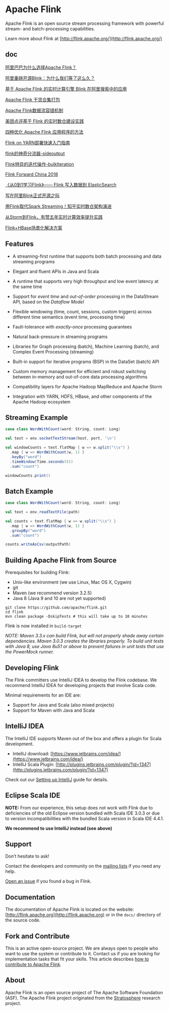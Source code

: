 # Apache Flink

Apache Flink is an open source stream processing framework with powerful stream- and batch-processing capabilities.

Learn more about Flink at [http://flink.apache.org/](http://flink.apache.org/)

## doc
[阿里巴巴为什么选择Apache Flink？](https://mp.weixin.qq.com/s/AoSDPDKbTbjH9rviioK-5Q)

[阿里重磅开源Blink：为什么我们等了这么久？](https://yq.aliyun.com/articles/680813)

[基于 Apache Flink 的实时计算引擎 Blink 在阿里搜索中的应用](https://yq.aliyun.com/articles/183934)

[Apache Flink 干货合集打包](https://mp.weixin.qq.com/s/rsJlZEP_oVG3NiFRyeS8gw)

[Apache Flink数据流容错机制](https://www.iteblog.com/archives/1987.html)

[美团点评基于 Flink 的实时数仓建设实践](https://mp.weixin.qq.com/s/PJmdXkdUE5gtzcYAgAM8wQ)

[四种优化 Apache Flink 应用程序的方法](https://www.iteblog.com/archives/2303.html)

[Flink on YARN部署快速入门指南](https://www.iteblog.com/archives/1620.html)

[flink的神奇分流器-sideoutput](https://mp.weixin.qq.com/s/nrBT2xkXpY8MmEksLessIw)

[Flink特异的迭代操作-bulkIteration](https://mp.weixin.qq.com/s/b5aCHqyhN1gO2OeYXdGG5g)

[Flink Forward China 2018](https://github.com/zheniantoushipashi/2018-flink-forward-china)

[《从0到1学习Flink》—— Flink 写入数据到 ElasticSearch](https://segmentfault.com/a/1190000017874148)

[写在阿里Blink正式开源之际](https://mp.weixin.qq.com/s/Sx2k0jS7bl6DZAlWlTAcsA)

[用Flink取代Spark Streaming！知乎实时数仓架构演进](https://mp.weixin.qq.com/s/kN93pMYTxeIRZv5wWu7-ug)

[从Storm到Flink，有赞五年实时计算效率提升实践](https://mp.weixin.qq.com/s/ZkVK9S-BSoQTo09ALBI9aA)

[Flink+HBase场景化解决方案](https://mp.weixin.qq.com/s/3a_7_XLvJ6sLxu_jILdfpg)

## Features

* A streaming-first runtime that supports both batch processing and data streaming programs

* Elegant and fluent APIs in Java and Scala

* A runtime that supports very high throughput and low event latency at the same time

* Support for *event time* and *out-of-order* processing in the DataStream API, based on the *Dataflow Model*

* Flexible windowing (time, count, sessions, custom triggers) across different time semantics (event time, processing time)

* Fault-tolerance with *exactly-once* processing guarantees

* Natural back-pressure in streaming programs

* Libraries for Graph processing (batch), Machine Learning (batch), and Complex Event Processing (streaming)

* Built-in support for iterative programs (BSP) in the DataSet (batch) API

* Custom memory management for efficient and robust switching between in-memory and out-of-core data processing algorithms

* Compatibility layers for Apache Hadoop MapReduce and Apache Storm

* Integration with YARN, HDFS, HBase, and other components of the Apache Hadoop ecosystem


## Streaming Example
```scala
case class WordWithCount(word: String, count: Long)

val text = env.socketTextStream(host, port, '\n')

val windowCounts = text.flatMap { w => w.split("\\s") }
  .map { w => WordWithCount(w, 1) }
  .keyBy("word")
  .timeWindow(Time.seconds(5))
  .sum("count")

windowCounts.print()
```

## Batch Example
```scala
case class WordWithCount(word: String, count: Long)

val text = env.readTextFile(path)

val counts = text.flatMap { w => w.split("\\s") }
  .map { w => WordWithCount(w, 1) }
  .groupBy("word")
  .sum("count")

counts.writeAsCsv(outputPath)
```



## Building Apache Flink from Source

Prerequisites for building Flink:

* Unix-like environment (we use Linux, Mac OS X, Cygwin)
* git
* Maven (we recommend version 3.2.5)
* Java 8 (Java 9 and 10 are not yet supported)

```
git clone https://github.com/apache/flink.git
cd flink
mvn clean package -DskipTests # this will take up to 10 minutes
```

Flink is now installed in `build-target`

*NOTE: Maven 3.3.x can build Flink, but will not properly shade away certain dependencies. Maven 3.0.3 creates the libraries properly.
To build unit tests with Java 8, use Java 8u51 or above to prevent failures in unit tests that use the PowerMock runner.*

## Developing Flink

The Flink committers use IntelliJ IDEA to develop the Flink codebase.
We recommend IntelliJ IDEA for developing projects that involve Scala code.

Minimal requirements for an IDE are:
* Support for Java and Scala (also mixed projects)
* Support for Maven with Java and Scala


## IntelliJ IDEA

The IntelliJ IDE supports Maven out of the box and offers a plugin for Scala development.

* IntelliJ download: [https://www.jetbrains.com/idea/](https://www.jetbrains.com/idea/)
* IntelliJ Scala Plugin: [http://plugins.jetbrains.com/plugin/?id=1347](http://plugins.jetbrains.com/plugin/?id=1347)

Check out our [Setting up IntelliJ](https://github.com/apache/flink/blob/master/docs/internals/ide_setup.md#intellij-idea) guide for details.

## Eclipse Scala IDE

**NOTE:** From our experience, this setup does not work with Flink
due to deficiencies of the old Eclipse version bundled with Scala IDE 3.0.3 or
due to version incompatibilities with the bundled Scala version in Scala IDE 4.4.1.

**We recommend to use IntelliJ instead (see above)**

## Support

Don’t hesitate to ask!

Contact the developers and community on the [mailing lists](http://flink.apache.org/community.html#mailing-lists) if you need any help.

[Open an issue](https://issues.apache.org/jira/browse/FLINK) if you found a bug in Flink.


## Documentation

The documentation of Apache Flink is located on the website: [http://flink.apache.org](http://flink.apache.org)
or in the `docs/` directory of the source code.


## Fork and Contribute

This is an active open-source project. We are always open to people who want to use the system or contribute to it.
Contact us if you are looking for implementation tasks that fit your skills.
This article describes [how to contribute to Apache Flink](http://flink.apache.org/how-to-contribute.html).


## About

Apache Flink is an open source project of The Apache Software Foundation (ASF).
The Apache Flink project originated from the [Stratosphere](http://stratosphere.eu) research project.
